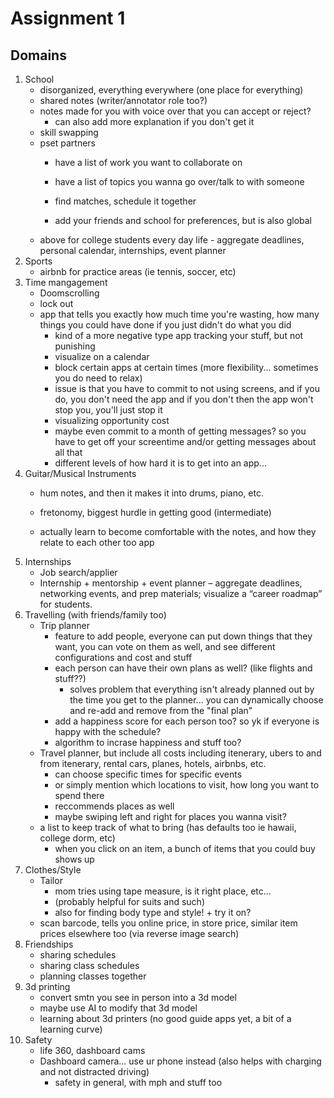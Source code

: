 # Assignment 1

## Domains
1. School
    - disorganized, everything everywhere (one place for everything)
    - shared notes (writer/annotator role too?)
    - notes made for you with voice over that you can accept or reject?
        - can also add more explanation if you don't get it
    - skill swapping
    - pset partners
        - have a list of work you want to collaborate on
        - have a list of topics you wanna go over/talk to with someone
        - find matches, schedule it together

        - add your friends and school for preferences, but is also global
    - above for college students every day life - aggregate deadlines, personal calendar, internships, event planner
2. Sports
    - airbnb for practice areas (ie tennis, soccer, etc)
3. Time mangagement
    - Doomscrolling
    - lock out
    - app that tells you exactly how much time you're wasting, how many things you could have done if you just didn't do what you did
        - kind of a more negative type app tracking your stuff, but not punishing
        - visualize on a calendar
        - block certain apps at certain times (more flexibility... sometimes you do need to relax)
        - issue is that you have to commit to not using screens, and if you do, you don't need the app and if you don't then the app won't stop you, you'll just stop it
        - visualizing opportunity cost
        - maybe even commit to a month of getting messages?  so you have to get off your screentime and/or getting messages about all that
        - different levels of how hard it is to get into an app...
4. Guitar/Musical Instruments
    - hum notes, and then it makes it into drums, piano, etc.
    - fretonomy, biggest hurdle in getting good (intermediate)

    - actually learn to become comfortable with the notes, and how they relate to each other too app
5. Internships
    - Job search/applier
    - Internship + mentorship + event planner – aggregate deadlines, networking events, and prep materials; visualize a “career roadmap” for students.
6. Travelling (with friends/family too)
    - Trip planner
        - feature to add people, everyone can put down things that they want, you can vote on them as well, and see different configurations and cost and stuff
        - each person can have their own plans as well? (like flights and stuff??)
            - solves problem that everything isn't already planned out by the time you get to the planner... you can dynamically choose and re-add and remove from the "final plan"
        - add a happiness score for each person too? so yk if everyone is happy with the schedule?
        - algorithm to incrase happiness and stuff too?
    - Travel planner, but include all costs including itenerary, ubers to and from itenerary, rental cars, planes, hotels, airbnbs, etc.
        - can choose specific times for specific events
        - or simply mention which locations to visit, how long you want to spend there
        - reccommends places as well
        - maybe swiping left and right for places you wanna visit?
    - a list to keep track of what to bring (has defaults too ie hawaii, college dorm, etc)
        - when you click on an item, a bunch of items that you could buy shows up
7. Clothes/Style
    - Tailor
        - mom tries using tape measure, is it right place, etc...
        - (probably helpful for suits and such)
        - also for finding body type and style! + try it on?
    - scan barcode, tells you online price, in store price, similar item prices elsewhere too (via reverse image search)
8. Friendships
    - sharing schedules
    - sharing class schedules
    - planning classes together
9. 3d printing
    - convert smtn you see in person into a 3d model
    - maybe use AI to modify that 3d model
    - learning about 3d printers (no good guide apps yet, a bit of a learning curve)
10. Safety
    - life 360, dashboard cams
    - Dashboard camera... use ur phone instead (also helps with charging and not distracted driving)
        - safety in general, with mph and stuff too

    



